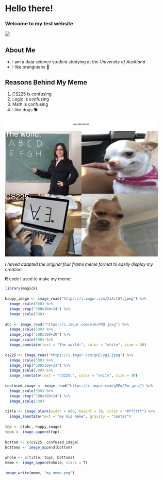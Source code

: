 # Hello there!

### Welcome to my test website
![](https://media2.giphy.com/media/LIzcoQmSd8xd1adCLy/200.gif)

## About Me
* I am a data science student studying at the *University of Auckland*
* I like orangutans 🦧 

## Reasons Behind My Meme
1. CS225 is confusing
2. Logic is confusing
3. Math is confusing
4. I like dogs 🐕 

![](my_meme.png)

*I haved adapted the original four frame meme format to easily display my creation.*

**R** code I used to make my meme:
```r
library(magick)

happy_image <- image_read("https://i.imgur.com/XiActUT.jpeg") %>%
  image_scale(300) %>%
  image_crop("300x300+24") %>%
  image_scale(300)
  
abc <- image_read("https://i.imgur.com/ei8vPNQ.jpeg") %>%
  image_scale(300) %>%
  image_crop("300x300+20") %>%
  image_scale(300) %>%
  image_annotate(text = "The world:", color = "white", size = 30)
  
cs225 <- image_read("https://i.imgur.com/gHE7ygj.jpeg") %>%
  image_scale(300) %>%
  image_crop("300x300+33") %>%
  image_scale(300) %>%
  image_annotate(text = "CS225:", color = "white", size = 30)
  
confused_image <- image_read("https://i.imgur.com/gDFqJEw.jpeg") %>%
  image_scale(300) %>%
  image_crop("300x300+24") %>%
  image_scale(300)
  
title <- image_blank(width = 600, height = 50, color = "#ffffff") %>%
  image_annotate(text = "my mid meme", gravity = "center")

top <- c(abc, happy_image)
tops <- image_append(top)

bottom <- c(cs225, confused_image)
bottoms <- image_append(bottom)

whole <- c(title, tops, bottoms)
meme <- image_append(whole, stack = T)

image_write(meme, "my_meme.png")
```
